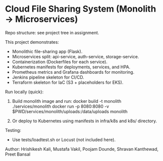 # Cloud File Sharing System (Monolith → Microservices)

Repo structure: see project tree in assignment.

This project demonstrates:
- Monolithic file-sharing app (Flask).
- Microservices split: api-service, auth-service, storage-service.
- Containerization (Dockerfiles for each service).
- Kubernetes manifests for deployments, services, and HPA.
- Prometheus metrics and Grafana dashboards for monitoring.
- Jenkins pipeline skeleton for CI/CD.
- Terraform skeleton for IaC (S3 + placeholders for EKS).

Run locally (quick):
1. Build monolith image and run:
   docker build -t monolith ./services/monolith
   docker run -p 8080:8080 -v $PWD/services/monolith/uploads:/data/uploads monolith

2. Or deploy to Kubernetes using manifests in infra/k8s and k8s/ directory.

Testing:
- Use tests/loadtest.sh or Locust (not included here).

Author: Hrishikesh Kali, Mustafa Vakil, Poojam Dounde, Shravan Kanthewad, Preet Bansal
